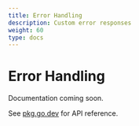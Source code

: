 ```yaml
---
title: Error Handling
description: Custom error responses
weight: 60
type: docs
---
```


# Error Handling

Documentation coming soon.

See [pkg.go.dev](https://pkg.go.dev/github.com/z5labs/humus/rest/rpc) for API reference.
